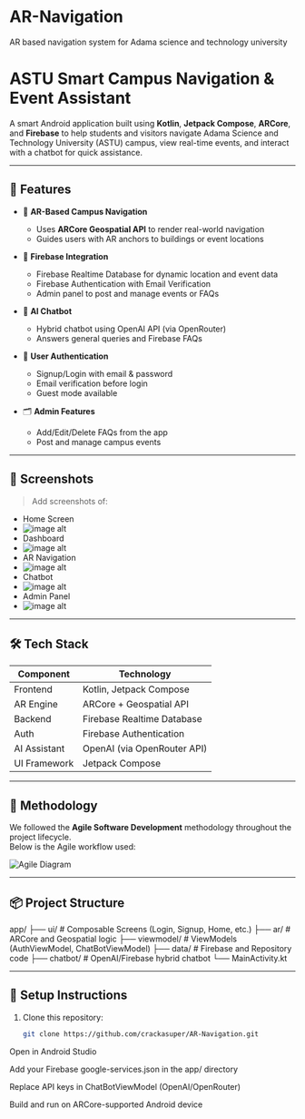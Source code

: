 # AR-Navigation
AR based navigation system for Adama science and technology university


# ASTU Smart Campus Navigation & Event Assistant

A smart Android application built using **Kotlin**, **Jetpack Compose**, **ARCore**, and **Firebase** to help students and visitors navigate Adama Science and Technology University (ASTU) campus, view real-time events, and interact with a chatbot for quick assistance.

---

## 🚀 Features

- 📍 **AR-Based Campus Navigation**
  - Uses **ARCore Geospatial API** to render real-world navigation
  - Guides users with AR anchors to buildings or event locations

- 🧭 **Firebase Integration**
  - Firebase Realtime Database for dynamic location and event data
  - Firebase Authentication with Email Verification
  - Admin panel to post and manage events or FAQs

- 💬 **AI Chatbot**
  - Hybrid chatbot using OpenAI API (via OpenRouter)
  - Answers general queries and Firebase FAQs

- 🔐 **User Authentication**
  - Signup/Login with email & password
  - Email verification before login
  - Guest mode available

- 🗂 **Admin Features**
  - Add/Edit/Delete FAQs from the app
  - Post and manage campus events

---

## 📸 Screenshots

> Add screenshots of:
- Home Screen
- ![image alt](https://github.com/crackasuper/AR-Navigation/blob/435188a6c7b0017b3e829e03c8f644fad210f5e6/Screenshot%20from%202024-12-15%2022-38-05.png)
- Dashboard
- ![image alt](https://github.com/crackasuper/AR-Navigation/blob/07fd23374dd4a2cecddb7a52cd206e9991a1f991/photo_2025-06-15_10-16-21.jpg)
- AR Navigation
- ![image alt](https://github.com/crackasuper/AR-Navigation/blob/f7a3b661c2bdcd04b10895bdaa98d55570e566f5/photo_2025-06-15_10-16-17.jpg)
- Chatbot
- ![image alt](https://github.com/crackasuper/AR-Navigation/blob/f20987022356da7ae578ddb74d560fc0d394ac6f/photo_2025-06-15_10-16-12.jpg)
- Admin Panel
- ![image alt](https://github.com/crackasuper/AR-Navigation/blob/4f51ca9aa627eb7844d5c8d503049f71fa3ebfc1/photo_2025-06-15_10-16-04.jpg)

---

## 🛠 Tech Stack

| Component      | Technology                  |
|----------------|-----------------------------|
| Frontend       | Kotlin, Jetpack Compose     |
| AR Engine      | ARCore + Geospatial API     |
| Backend        | Firebase Realtime Database  |
| Auth           | Firebase Authentication     |
| AI Assistant   | OpenAI (via OpenRouter API) |
| UI Framework   | Jetpack Compose             |

---

## 🧪 Methodology

We followed the **Agile Software Development** methodology throughout the project lifecycle.  
Below is the Agile workflow used:

![Agile Diagram](./assets/agile_diagram.png)

---

## 📦 Project Structure



app/
├── ui/ # Composable Screens (Login, Signup, Home, etc.)
├── ar/ # ARCore and Geospatial logic
├── viewmodel/ # ViewModels (AuthViewModel, ChatBotViewModel)
├── data/ # Firebase and Repository code
├── chatbot/ # OpenAI/Firebase hybrid chatbot
└── MainActivity.kt


---

## 🔧 Setup Instructions

1. Clone this repository:
   ```bash
   git clone https://github.com/crackasuper/AR-Navigation.git
Open in Android Studio

Add your Firebase google-services.json in the app/ directory

Replace API keys in ChatBotViewModel (OpenAI/OpenRouter)

Build and run on ARCore-supported Android device



